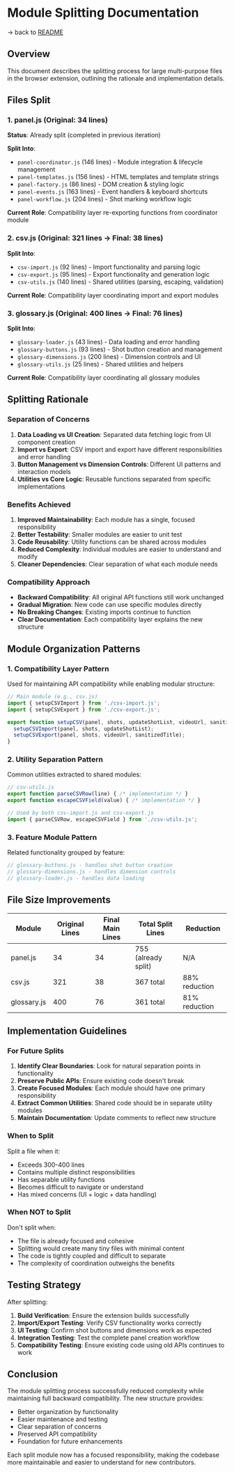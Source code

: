 # Module Splitting Documentation

-> back to [README](../README.md)

## Overview

This document describes the splitting process for large multi-purpose files in the browser extension, outlining the rationale and implementation details.

## Files Split

### 1. panel.js (Original: 34 lines)

**Status**: Already split (completed in previous iteration)

**Split Into**:
- `panel-coordinator.js` (146 lines) - Module integration & lifecycle management
- `panel-templates.js` (156 lines) - HTML templates and template strings  
- `panel-factory.js` (86 lines) - DOM creation & styling logic
- `panel-events.js` (163 lines) - Event handlers & keyboard shortcuts
- `panel-workflow.js` (204 lines) - Shot marking workflow logic

**Current Role**: Compatibility layer re-exporting functions from coordinator module

### 2. csv.js (Original: 321 lines → Final: 38 lines)

**Split Into**:
- `csv-import.js` (92 lines) - Import functionality and parsing logic
- `csv-export.js` (95 lines) - Export functionality and generation logic  
- `csv-utils.js` (140 lines) - Shared utilities (parsing, escaping, validation)

**Current Role**: Compatibility layer coordinating import and export modules

### 3. glossary.js (Original: 400 lines → Final: 76 lines)

**Split Into**:
- `glossary-loader.js` (43 lines) - Data loading and error handling
- `glossary-buttons.js` (93 lines) - Shot button creation and management
- `glossary-dimensions.js` (200 lines) - Dimension controls and UI
- `glossary-utils.js` (25 lines) - Shared utilities and helpers

**Current Role**: Compatibility layer coordinating all glossary modules

## Splitting Rationale

### Separation of Concerns

1. **Data Loading vs UI Creation**: Separated data fetching logic from UI component creation
2. **Import vs Export**: CSV import and export have different responsibilities and error handling
3. **Button Management vs Dimension Controls**: Different UI patterns and interaction models
4. **Utilities vs Core Logic**: Reusable functions separated from specific implementations

### Benefits Achieved

1. **Improved Maintainability**: Each module has a single, focused responsibility
2. **Better Testability**: Smaller modules are easier to unit test
3. **Code Reusability**: Utility functions can be shared across modules
4. **Reduced Complexity**: Individual modules are easier to understand and modify
5. **Cleaner Dependencies**: Clear separation of what each module needs

### Compatibility Approach

- **Backward Compatibility**: All original API functions still work unchanged
- **Gradual Migration**: New code can use specific modules directly
- **No Breaking Changes**: Existing imports continue to function
- **Clear Documentation**: Each compatibility layer explains the new structure

## Module Organization Patterns

### 1. Compatibility Layer Pattern

Used for maintaining API compatibility while enabling modular structure:

```javascript
// Main module (e.g., csv.js)
import { setupCSVImport } from './csv-import.js';
import { setupCSVExport } from './csv-export.js';

export function setupCSV(panel, shots, updateShotList, videoUrl, sanitizedTitle) {
  setupCSVImport(panel, shots, updateShotList);
  setupCSVExport(panel, shots, videoUrl, sanitizedTitle);
}
```

### 2. Utility Separation Pattern  

Common utilities extracted to shared modules:

```javascript
// csv-utils.js
export function parseCSVRow(line) { /* implementation */ }
export function escapeCSVField(value) { /* implementation */ }

// Used by both csv-import.js and csv-export.js
import { parseCSVRow, escapeCSVField } from './csv-utils.js';
```

### 3. Feature Module Pattern

Related functionality grouped by feature:

```javascript
// glossary-buttons.js - handles shot button creation
// glossary-dimensions.js - handles dimension controls  
// glossary-loader.js - handles data loading
```

## File Size Improvements

| Module | Original Lines | Final Main Lines | Total Split Lines | Reduction |
|--------|----------------|------------------|-------------------|-----------|
| panel.js | 34 | 34 | 755 (already split) | N/A |
| csv.js | 321 | 38 | 367 total | 88% reduction |
| glossary.js | 400 | 76 | 361 total | 81% reduction |

## Implementation Guidelines

### For Future Splits

1. **Identify Clear Boundaries**: Look for natural separation points in functionality
2. **Preserve Public APIs**: Ensure existing code doesn't break
3. **Create Focused Modules**: Each module should have one primary responsibility  
4. **Extract Common Utilities**: Shared code should be in separate utility modules
5. **Maintain Documentation**: Update comments to reflect new structure

### When to Split

Split a file when it:
- Exceeds 300-400 lines
- Contains multiple distinct responsibilities  
- Has separable utility functions
- Becomes difficult to navigate or understand
- Has mixed concerns (UI + logic + data handling)

### When NOT to Split

Don't split when:
- The file is already focused and cohesive
- Splitting would create many tiny files with minimal content
- The code is tightly coupled and difficult to separate
- The complexity of coordination outweighs the benefits

## Testing Strategy

After splitting:

1. **Build Verification**: Ensure the extension builds successfully
2. **Import/Export Testing**: Verify CSV functionality works correctly  
3. **UI Testing**: Confirm shot buttons and dimensions work as expected
4. **Integration Testing**: Test the complete panel creation workflow
5. **Compatibility Testing**: Ensure existing code using old APIs continues to work

## Conclusion

The module splitting process successfully reduced complexity while maintaining full backward compatibility. The new structure provides:

- Better organization by functionality
- Easier maintenance and testing
- Clear separation of concerns  
- Preserved API compatibility
- Foundation for future enhancements

Each split module now has a focused responsibility, making the codebase more maintainable and easier to understand for new contributors.